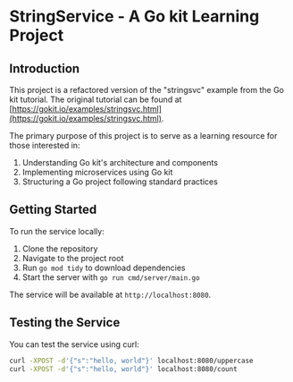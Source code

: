# StringService - A Go kit Learning Project

## Introduction

This project is a refactored version of the "stringsvc" example from the Go kit tutorial. The original tutorial can be found at [https://gokit.io/examples/stringsvc.html](https://gokit.io/examples/stringsvc.html).

The primary purpose of this project is to serve as a learning resource for those interested in:

1. Understanding Go kit's architecture and components
2. Implementing microservices using Go kit
3. Structuring a Go project following standard practices

## Getting Started

To run the service locally:

1. Clone the repository
2. Navigate to the project root
3. Run `go mod tidy` to download dependencies
4. Start the server with `go run cmd/server/main.go`

The service will be available at `http://localhost:8080`.

## Testing the Service

You can test the service using curl:

```bash
curl -XPOST -d'{"s":"hello, world"}' localhost:8080/uppercase
curl -XPOST -d'{"s":"hello, world"}' localhost:8080/count